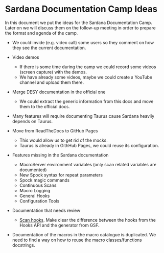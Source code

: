 # Sardana Documentation Camp Ideas

In this document we put the ideas for the Sardana Documentation Camp. Later 
on we will discuss them on the follow-up meeting in order to prepare the format 
and agenda of the camp.

* We could invide (e.g. video call) some users so they comment on how they see
the current documentation.

* Video demos
    * If there is some time during the camp we could record some videos 
    (screen capture) with the demos.
    * We have already some videos, maybe we could create a YouTube 
    channel and upload them there.
    
* Merge DESY documentation in the official one
    * We could extract the generic information from this docs and move them 
    to the official docs.

* Many features will require documenting Taurus cause Sardana heavily 
depends on Taurus.

* Move from ReadTheDocs to GitHub Pages
    * This would allow us to get rid of the mocks.
    * Taurus is already in GithHub Pages, we could reuse its configuration.
    
* Features missing in the Sardana documentation
    * MacroServer environment variables (only scan related variables are 
    documented)
    * New Spock syntax for repeat parameters
    * Spock magic commands
    * Continuous Scans
    * Macro Logging
    * General Hooks
    * Configuration Tools

* Documentation that needs review
   * [Scan hooks](http://www.sardana-controls.org/en/latest/devel/howto_macros/scan_framework.html#sardana-macros-scanframework). Make clear the difference between the hooks from the Hooks API and the generator from GSF.


* Documentation of the macros in the macro catalogue is duplicated. We need 
to find a way on how to reuse the macro classes/functions docstrings. 
